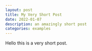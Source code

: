 ```yaml
---
layout: post
title: My Very Short Post
date: 2022-01-07
description: an amazingly short post
categories: examples
---
```


Hello this is a very short post.
